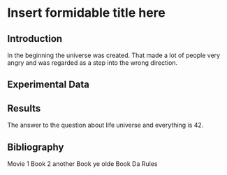 # Insert formidable title here

## Introduction

In the beginning the universe was created. That made a lot of people very angry and was regarded as a step into the wrong direction. 

## Experimental Data


## Results

The answer to the question about life universe and everything is 42.


## Bibliography 
Movie 1
Book 2
another Book
ye olde Book 
Da Rules
